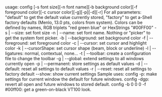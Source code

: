 usage: config [-s font size][-n font name][-b background color][-f foreground color][-c cursor color][-g][-p][-d][-r]
For all parameters: "default" to get the default value currently stored, "factory" to get a-Shell factory defaults (Menlo, 13.0 pts, colors from system).
Colors can be defined by names, RGB triplets "red green blue" or HexStrings "#00FF00"
-s | --size: set font size
-n | --name: set font name. Nothing or "picker" to get the system font picker.
-b | --background: set background color
-f | --foreground: set foreground color
-c | --cursor: set cursor and highlight color
-k | --cursorShape: set cursor shape (beam, block or underline)
-l | --ligatures: normal, contextual, none...
-t | --toolbar: create a configuration file to change the toolbar
-g | --global: extend settings to all windows currently open
-p | --permanent: store settings as default values
-d | --default: reset all settings to default values
-r | --reset: reset all settings to factory default
--show: show current settings
Sample uses:
config -p: make settings for current window the default for future windows.
config -dgp: revert all open and future windows to stored default.
config -b 0 0 0 -f #00ff00: get a green-on-black VT100 look.

